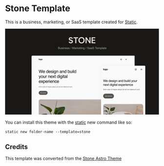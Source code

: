 # Stone Template

This is a business, marketing, or SaaS template created for [Static](https://static.devdojo.com).

![Stone Template Cover Photo](https://raw.githubusercontent.com/static-templates/stone/main/assets/images/cover.jpg)

You can install this theme with the [static](https://www.npmjs.com/package/@devdojo/static) new command like so:

```
static new folder-name --template=stone
```

## Credits

This template was converted from the [Stone Astro Theme](https://github.com/m6v3l9/astro-theme-stone)
